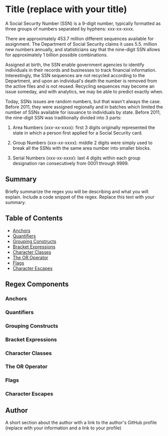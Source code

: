 # Title (replace with your title)

A Social Security Number (SSN) is a 9-digit number, typically formatted as three groups of numbers separated by hyphens: xxx-xx-xxxx.

There are approximately 453.7 million different sequences available for assignment. The Department of Social Security claims it uses 5.5. million new numbers annually, and statisticians say that the nine-digit SSN allows for approximately 1 billion possible combinations.

Assigned at birth, the SSN enable government agencies to identify individuals in their records and businesses to track financial information. Interestingly, the SSN sequences are not recycled according to the Department, and upon an individual's death the number is removed from the active files and is not reused. Recycling sequences may become an issue someday, and with analytics, we may be able to predict exactly when.

Today, SSNs issues are random numbers, but that wasn't always the case. Before 2011, they were assigned regionally and in batches which limited the number of SSNs available for issuance to individuals by state. Before 2011, the nine-digit SSN was traditionally divided into 3 parts:

1) Area Numbers (*xxx*-xx-xxxx): first 3 digits originally represented the state in which a person first applied for a Social Security card.

2) Group Numbers (xxx-*xx*-xxxx): middle 2 digits were simply used to break all the SSNs with the same area number into smaller blocks.

3) Serial Numbers (xxx-xx-*xxxx*): last 4 digits within each group designation ran consecutively from 0001 through 9999.



## Summary

Briefly summarize the regex you will be describing and what you will explain. Include a code snippet of the regex. Replace this text with your summary.

## Table of Contents

- [Anchors](#anchors)
- [Quantifiers](#quantifiers)
- [Grouping Constructs](#grouping-constructs)
- [Bracket Expressions](#bracket-expressions)
- [Character Classes](#character-classes)
- [The OR Operator](#the-or-operator)
- [Flags](#flags)
- [Character Escapes](#character-escapes)

## Regex Components

### Anchors

### Quantifiers

### Grouping Constructs

### Bracket Expressions

### Character Classes

### The OR Operator

### Flags

### Character Escapes

## Author

A short section about the author with a link to the author's GitHub profile (replace with your information and a link to your profile)
